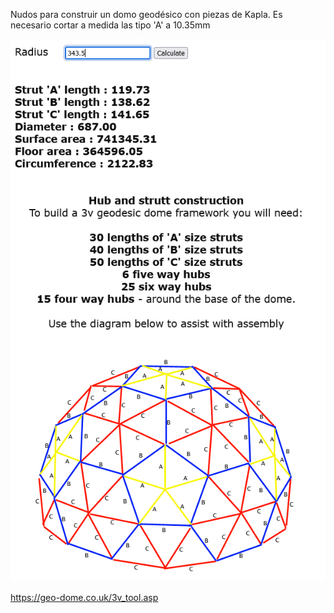 Nudos para construir un domo geodésico con piezas de Kapla. Es necesario cortar a medida las tipo 'A' a 10.35mm

![](https://github.com/felixstdp/micromachines/blob/main/kapla/domo/domo_kapla.png)
![](https://github.com/felixstdp/micromachines/blob/main/kapla/domo/montaje.gif)

https://geo-dome.co.uk/3v_tool.asp
